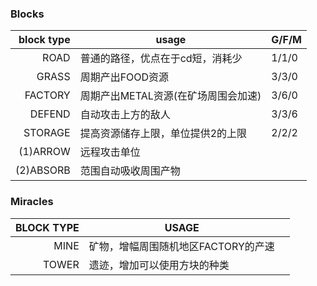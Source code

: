 ### Blocks

| block type | usage                               | G/F/M |
| ---------: | ----------------------------------- | ----- |
|       ROAD | 普通的路径，优点在于cd短，消耗少    | 1/1/0 |
|      GRASS | 周期产出FOOD资源                    | 3/3/0 |
|    FACTORY | 周期产出METAL资源(在矿场周围会加速) | 3/6/0 |
|     DEFEND | 自动攻击上方的敌人                  | 3/3/6 |
|    STORAGE | 提高资源储存上限，单位提供2的上限   | 2/2/2 |
|   (1)ARROW | 远程攻击单位                        |       |
|  (2)ABSORB | 范围自动吸收周围产物                |       |

### Miracles

| BLOCK TYPE | USAGE                               |      |
| ---------: | ----------------------------------- | ---- |
|       MINE | 矿物，增幅周围随机地区FACTORY的产速 |      |
|      TOWER | 遗迹，增加可以使用方块的种类        |      |
